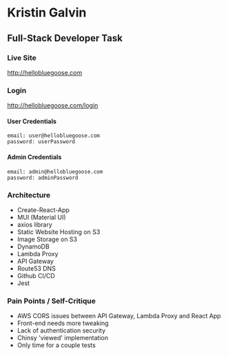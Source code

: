 # Kristin Galvin
## Full-Stack Developer Task
### Live Site
http://hellobluegoose.com

### Login
http://hellobluegoose.com/login

#### User Credentials
    email: user@hellobluegoose.com
    password: userPassword

#### Admin Credentials
    email: admin@hellobluegoose.com
    password: adminPassword

### Architecture
* Create-React-App
* MUI (Material UI)
* axios library
* Static Website Hosting on S3
* Image Storage on S3
* DynamoDB
* Lambda Proxy
* API Gateway
* Route53 DNS
* Github CI/CD
* Jest

### Pain Points / Self-Critique
* AWS CORS issues between API Gateway, Lambda Proxy and React App
* Front-end needs more tweaking
* Lack of authentication security
* Chinsy 'viewed' implementation
* Only time for a couple tests